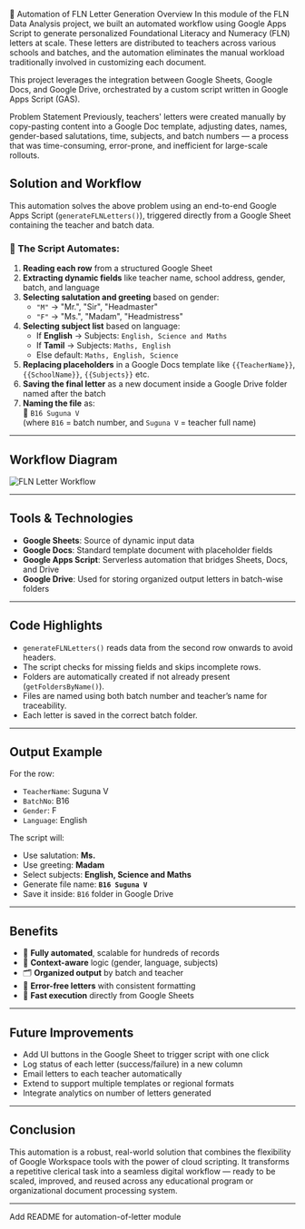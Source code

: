 📄 Automation of FLN Letter Generation
Overview
In this module of the FLN Data Analysis project, we built an automated workflow using Google Apps Script to generate personalized Foundational Literacy and Numeracy (FLN) letters at scale. These letters are distributed to teachers across various schools and batches, and the automation eliminates the manual workload traditionally involved in customizing each document.

This project leverages the integration between Google Sheets, Google Docs, and Google Drive, orchestrated by a custom script written in Google Apps Script (GAS).

Problem Statement
Previously, teachers' letters were created manually by copy-pasting content into a Google Doc template, adjusting dates, names, gender-based salutations, time, subjects, and batch numbers — a process that was time-consuming, error-prone, and inefficient for large-scale rollouts.

## Solution and Workflow

This automation solves the above problem using an end-to-end Google Apps Script (`generateFLNLetters()`), triggered directly from a Google Sheet containing the teacher and batch data.

### 🔁 The Script Automates:

1. **Reading each row** from a structured Google Sheet
2. **Extracting dynamic fields** like teacher name, school address, gender, batch, and language
3. **Selecting salutation and greeting** based on gender:
   - `"M"` → "Mr.", "Sir", "Headmaster"
   - `"F"` → "Ms.", "Madam", "Headmistress"
4. **Selecting subject list** based on language:
   - If **English** → Subjects: `English, Science and Maths`
   - If **Tamil** → Subjects: `Maths, English`
   - Else default: `Maths, English, Science`
5. **Replacing placeholders** in a Google Docs template like `{{TeacherName}}`, `{{SchoolName}}`, `{{Subjects}}` etc.
6. **Saving the final letter** as a new document inside a Google Drive folder named after the batch
7. **Naming the file** as:  
   📝 `B16 Suguna V`  
   (where `B16` = batch number, and `Suguna V` = teacher full name)

---

## Workflow Diagram

![FLN Letter Workflow](./A_flowchart_diagram_visually_represents_an_automat.png)

---

## Tools & Technologies

- **Google Sheets**: Source of dynamic input data
- **Google Docs**: Standard template document with placeholder fields
- **Google Apps Script**: Serverless automation that bridges Sheets, Docs, and Drive
- **Google Drive**: Used for storing organized output letters in batch-wise folders

---

## Code Highlights

- `generateFLNLetters()` reads data from the second row onwards to avoid headers.
- The script checks for missing fields and skips incomplete rows.
- Folders are automatically created if not already present (`getFoldersByName()`).
- Files are named using both batch number and teacher’s name for traceability.
- Each letter is saved in the correct batch folder.

---

## Output Example

For the row:
- `TeacherName`: Suguna V  
- `BatchNo`: B16  
- `Gender`: F  
- `Language`: English  

The script will:
- Use salutation: **Ms.**
- Use greeting: **Madam**
- Select subjects: **English, Science and Maths**
- Generate file name: **`B16 Suguna V`**
- Save it inside: `B16` folder in Google Drive

---

## Benefits

- 🔄 **Fully automated**, scalable for hundreds of records
- 🧠 **Context-aware** logic (gender, language, subjects)
- 🗂️ **Organized output** by batch and teacher
- 📑 **Error-free letters** with consistent formatting
- 🚀 **Fast execution** directly from Google Sheets

---

## Future Improvements

- Add UI buttons in the Google Sheet to trigger script with one click
- Log status of each letter (success/failure) in a new column
- Email letters to each teacher automatically
- Extend to support multiple templates or regional formats
- Integrate analytics on number of letters generated

---

## Conclusion

This automation is a robust, real-world solution that combines the flexibility of Google Workspace tools with the power of cloud scripting. It transforms a repetitive clerical task into a seamless digital workflow — ready to be scaled, improved, and reused across any educational program or organizational document processing system.

---

Add README for automation-of-letter module


